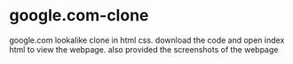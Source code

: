 # google.com-clone
 google.com lookalike clone in html css.
 download the code and open index html to view the webpage.
 also provided the screenshots of the webpage
